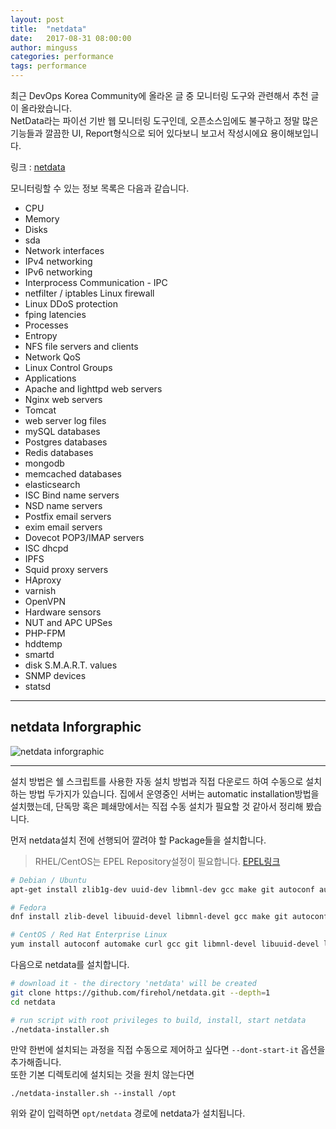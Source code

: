 ```yaml
---
layout: post
title:  "netdata"
date:   2017-08-31 08:00:00
author: minguss
categories: performance
tags: performance
---
```


최근 DevOps Korea Community에 올라온 글 중 모니터링 도구와 관련해서 추천 글이 올라왔습니다.  
NetData라는 파이선 기반 웹 모니터링 도구인데, 오픈소스임에도 불구하고 정말 많은 기능들과 깔끔한 UI, Report형식으로 되어 있다보니 보고서 작성시에요 용이해보입니다.

링크 : [netdata](https://github.com/firehol/netdata)

모니터링할 수 있는 정보 목록은 다음과 같습니다.
- CPU
- Memory
- Disks
- sda
- Network interfaces
- IPv4 networking
- IPv6 networking
- Interprocess Communication - IPC
- netfilter / iptables Linux firewall
- Linux DDoS protection
- fping latencies
- Processes
- Entropy
- NFS file servers and clients
- Network QoS
- Linux Control Groups
- Applications
- Apache and lighttpd web servers
- Nginx web servers
- Tomcat
- web server log files
- mySQL databases
- Postgres databases
- Redis databases
- mongodb
- memcached databases
- elasticsearch
- ISC Bind name servers
- NSD name servers
- Postfix email servers
- exim email servers
- Dovecot POP3/IMAP servers
- ISC dhcpd
- IPFS
- Squid proxy servers
- HAproxy
- varnish
- OpenVPN
- Hardware sensors
- NUT and APC UPSes
- PHP-FPM
- hddtemp
- smartd
- disk S.M.A.R.T. values
- SNMP devices
- statsd

---
## netdata Inforgraphic
![netdata inforgraphic](https://cloud.githubusercontent.com/assets/2662304/26529478/104652ac-43c9-11e7-903f-edb9bb2ced24.png)

---
설치 방법은 쉘 스크립트를 사용한 자동 설치 방법과 직접 다운로드 하여 수동으로 설치하는 방법 두가지가 있습니다. 집에서 운영중인 서버는 automatic installation방법을 설치했는데, 단독망 혹은 폐쇄망에서는 직접 수동 설치가 필요할 것 같아서 정리해 봤습니다. 

먼저 netdata설치 전에 선행되어 깔려야 할 Package들을 설치합니다.
> RHEL/CentOS는 EPEL Repository설정이 필요합니다. [EPEL링크](https://www.tecmint.com/how-to-enable-epel-repository-for-rhel-centos-6-5/)

``` bash
# Debian / Ubuntu
apt-get install zlib1g-dev uuid-dev libmnl-dev gcc make git autoconf autoconf-archive autogen automake pkg-config curl

# Fedora
dnf install zlib-devel libuuid-devel libmnl-devel gcc make git autoconf autoconf-archive autogen automake pkgconfig curl findutils

# CentOS / Red Hat Enterprise Linux
yum install autoconf automake curl gcc git libmnl-devel libuuid-devel lm-sensors make MySQL-python nc pkgconfig python python-psycopg2 PyYAML zlib-devel
```

다음으로 netdata를 설치합니다.
``` bash
# download it - the directory 'netdata' will be created
git clone https://github.com/firehol/netdata.git --depth=1
cd netdata

# run script with root privileges to build, install, start netdata
./netdata-installer.sh
```
만약 한번에 설치되는 과정을 직접 수동으로 제어하고 싶다면 `--dont-start-it` 옵션을 추가해줍니다.  
또한 기본 디렉토리에 설치되는 것을 원치 않는다면 
``` 
./netdata-installer.sh --install /opt 
``` 
위와 같이 입력하면 `opt/netdata` 경로에 netdata가 설치됩니다.

